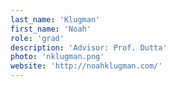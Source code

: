 ```yaml
---
last_name: 'Klugman'
first_name: 'Noah'
role: 'grad'
description: 'Advisor: Prof. Dutta'
photo: 'nklugman.png'
website: 'http://noahklugman.com/'
---
```

